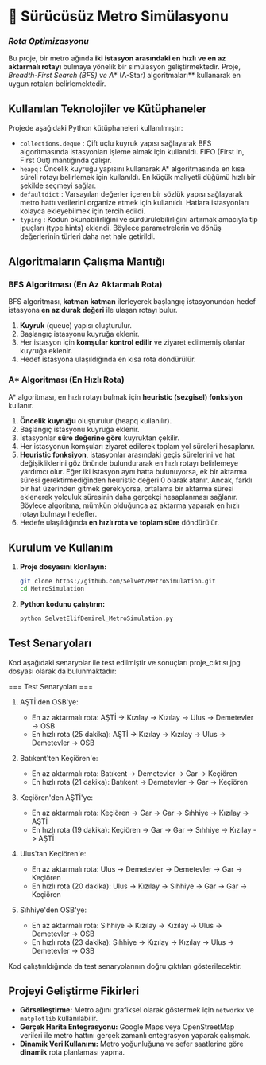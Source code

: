 # :bullettrain_front: Sürücüsüz Metro Simülasyonu 
### *Rota Optimizasyonu* 

Bu proje, bir metro ağında **iki istasyon arasındaki en hızlı ve en az aktarmalı rotayı** bulmaya yönelik bir simülasyon geliştirmektedir. Proje, *Breadth-First Search (BFS) ve A*\* (A-Star) algoritmaları\*\* kullanarak en uygun rotaları belirlemektedir.

## Kullanılan Teknolojiler ve Kütüphaneler

Projede aşağıdaki Python kütüphaneleri kullanılmıştır:

- `collections.deque` : Çift uçlu kuyruk yapısı sağlayarak BFS algoritmasında istasyonları işleme almak için kullanıldı. FIFO (First In, First Out) mantığında çalışır.
- `heapq` : Öncelik kuyruğu yapısını kullanarak A\* algoritmasında en kısa süreli rotayı belirlemek için kullanıldı. En küçük maliyetli düğümü hızlı bir şekilde seçmeyi sağlar.
- `defaultdict` : Varsayılan değerler içeren bir sözlük yapısı sağlayarak metro hattı verilerini organize etmek için kullanıldı. Hatlara istasyonları kolayca ekleyebilmek için tercih edildi.
- `typing` : Kodun okunabilirliğini ve sürdürülebilirliğini artırmak amacıyla tip ipuçları (type hints) eklendi. Böylece parametrelerin ve dönüş değerlerinin türleri daha net hale getirildi.


## Algoritmaların Çalışma Mantığı

### BFS Algoritması (En Az Aktarmalı Rota)

BFS algoritması, **katman katman** ilerleyerek başlangıç istasyonundan hedef istasyona **en az durak değeri** ile ulaşan rotayı bulur.

1. **Kuyruk** (queue) yapısı oluşturulur.
2. Başlangıç istasyonu kuyruğa eklenir.
3. Her istasyon için **komşular kontrol edilir** ve ziyaret edilmemiş olanlar kuyruğa eklenir.
4. Hedef istasyona ulaşıldığında en kısa rota döndürülür.

### A\* Algoritması (En Hızlı Rota)

A\* algoritması, en hızlı rotayı bulmak için **heuristic (sezgisel) fonksiyon** kullanır.

1. **Öncelik kuyruğu** oluşturulur (heapq kullanılır).
2. Başlangıç istasyonu kuyruğa eklenir.
3. İstasyonlar **süre değerine göre** kuyruktan çekilir.
4. Her istasyonun komşuları ziyaret edilerek toplam yol süreleri hesaplanır.
5. **Heuristic fonksiyon**, istasyonlar arasındaki geçiş sürelerini ve hat değişikliklerini göz önünde bulundurarak en hızlı rotayı belirlemeye yardımcı olur. Eğer iki istasyon aynı hatta bulunuyorsa, ek bir aktarma süresi gerektirmediğinden heuristic değeri 0 olarak atanır. Ancak, farklı bir hat üzerinden gitmek gerekiyorsa, ortalama bir aktarma süresi eklenerek yolculuk süresinin daha gerçekçi hesaplanması sağlanır. Böylece algoritma, mümkün olduğunca az aktarma yaparak en hızlı rotayı bulmayı hedefler.
6. Hedefe ulaşıldığında **en hızlı rota ve toplam süre** döndürülür.

## Kurulum ve Kullanım

1. **Proje dosyasını klonlayın:**
   ```sh
   git clone https://github.com/Selvet/MetroSimulation.git
   cd MetroSimulation
   ```
2. **Python kodunu çalıştırın:**
   ```sh
   python SelvetElifDemirel_MetroSimulation.py
   ```

## Test Senaryoları

Kod aşağıdaki senaryolar ile test edilmiştir ve sonuçları proje_cıktısı.jpg dosyası olarak da bulunmaktadır:

=== Test Senaryoları ===

1. AŞTİ'den OSB'ye:
   - En az aktarmalı rota: AŞTİ -> Kızılay -> Kızılay -> Ulus -> Demetevler -> OSB
   - En hızlı rota (25 dakika): AŞTİ -> Kızılay -> Kızılay -> Ulus -> Demetevler -> OSB

2. Batıkent'ten Keçiören'e:
   - En az aktarmalı rota: Batıkent -> Demetevler -> Gar -> Keçiören
   - En hızlı rota (21 dakika): Batıkent -> Demetevler -> Gar -> Keçiören

3. Keçiören'den AŞTİ'ye:
   - En az aktarmalı rota: Keçiören -> Gar -> Gar -> Sıhhiye -> Kızılay -> AŞTİ
   - En hızlı rota (19 dakika): Keçiören -> Gar -> Gar -> Sıhhiye -> Kızılay -> AŞTİ

4. Ulus'tan Keçiören'e:
   - En az aktarmalı rota: Ulus -> Demetevler -> Demetevler -> Gar -> Keçiören
   - En hızlı rota (20 dakika): Ulus -> Kızılay -> Sıhhiye -> Gar -> Gar -> Keçiören

5. Sıhhiye'den OSB'ye:
   - En az aktarmalı rota: Sıhhiye -> Kızılay -> Kızılay -> Ulus -> Demetevler -> OSB
   - En hızlı rota (23 dakika): Sıhhiye -> Kızılay -> Kızılay -> Ulus -> Demetevler -> OSB

Kod çalıştırıldığında da test senaryolarının doğru çıktıları gösterilecektir.

## Projeyi Geliştirme Fikirleri

- **Görselleştirme:** Metro ağını grafiksel olarak göstermek için `networkx` ve `matplotlib` kullanılabilir.
- **Gerçek Harita Entegrasyonu:** Google Maps veya OpenStreetMap verileri ile metro hattını gerçek zamanlı entegrasyon yaparak çalışmak.
- **Dinamik Veri Kullanımı:** Metro yoğunluğuna ve sefer saatlerine göre **dinamik** rota planlaması yapma.




